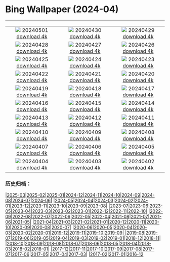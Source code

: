 # Bing Wallpaper (2024-04)
**************
| | | |
|:-:|:-:|:-:|
| ![](https://www.bing.com/th?id=OHR.HawaiianLei_EN-GB6017463804_1920x1080.jpg) 20240501 [download 4k](https://www.bing.com/th?id=OHR.HawaiianLei_EN-GB6017463804_UHD.jpg) | ![](https://www.bing.com/th?id=OHR.CheetahRain_EN-GB5857912258_1920x1080.jpg) 20240430 [download 4k](https://www.bing.com/th?id=OHR.CheetahRain_EN-GB5857912258_UHD.jpg) | ![](https://www.bing.com/th?id=OHR.TulouFujian_EN-GB5628876331_1920x1080.jpg) 20240429 [download 4k](https://www.bing.com/th?id=OHR.TulouFujian_EN-GB5628876331_UHD.jpg) |
| ![](https://www.bing.com/th?id=OHR.GuadalupeTexas_EN-GB5407194916_1920x1080.jpg) 20240428 [download 4k](https://www.bing.com/th?id=OHR.GuadalupeTexas_EN-GB5407194916_UHD.jpg) | ![](https://www.bing.com/th?id=OHR.LeucisticHummingbird_EN-GB5146934481_1920x1080.jpg) 20240427 [download 4k](https://www.bing.com/th?id=OHR.LeucisticHummingbird_EN-GB5146934481_UHD.jpg) | ![](https://www.bing.com/th?id=OHR.KalalochTree_EN-GB4909909836_1920x1080.jpg) 20240426 [download 4k](https://www.bing.com/th?id=OHR.KalalochTree_EN-GB4909909836_UHD.jpg) |
| ![](https://www.bing.com/th?id=OHR.PenguinDirections_EN-GB4668084701_1920x1080.jpg) 20240425 [download 4k](https://www.bing.com/th?id=OHR.PenguinDirections_EN-GB4668084701_UHD.jpg) | ![](https://www.bing.com/th?id=OHR.TrilliumOntario_EN-GB4411437530_1920x1080.jpg) 20240424 [download 4k](https://www.bing.com/th?id=OHR.TrilliumOntario_EN-GB4411437530_UHD.jpg) | ![](https://www.bing.com/th?id=OHR.SaintGeorgePaoloUccello_EN-GB4189497272_1920x1080.jpg) 20240423 [download 4k](https://www.bing.com/th?id=OHR.SaintGeorgePaoloUccello_EN-GB4189497272_UHD.jpg) |
| ![](https://www.bing.com/th?id=OHR.EarthDayTurtle_EN-GB3948660559_1920x1080.jpg) 20240422 [download 4k](https://www.bing.com/th?id=OHR.EarthDayTurtle_EN-GB3948660559_UHD.jpg) | ![](https://www.bing.com/th?id=OHR.LondonMarathon2017_EN-GB9757388511_1920x1080.jpg) 20240421 [download 4k](https://www.bing.com/th?id=OHR.LondonMarathon2017_EN-GB9757388511_UHD.jpg) | ![](https://www.bing.com/th?id=OHR.YellowstoneGeyser_EN-GB3387198827_1920x1080.jpg) 20240420 [download 4k](https://www.bing.com/th?id=OHR.YellowstoneGeyser_EN-GB3387198827_UHD.jpg) |
| ![](https://www.bing.com/th?id=OHR.OrkneyStones_EN-GB3162909571_1920x1080.jpg) 20240419 [download 4k](https://www.bing.com/th?id=OHR.OrkneyStones_EN-GB3162909571_UHD.jpg) | ![](https://www.bing.com/th?id=OHR.AvilaSpain_EN-GB3098487745_1920x1080.jpg) 20240418 [download 4k](https://www.bing.com/th?id=OHR.AvilaSpain_EN-GB3098487745_UHD.jpg) | ![](https://www.bing.com/th?id=OHR.SpringCub_EN-GB2876346932_1920x1080.jpg) 20240417 [download 4k](https://www.bing.com/th?id=OHR.SpringCub_EN-GB2876346932_UHD.jpg) |
| ![](https://www.bing.com/th?id=OHR.UnionSquareNYC_EN-GB2643158378_1920x1080.jpg) 20240416 [download 4k](https://www.bing.com/th?id=OHR.UnionSquareNYC_EN-GB2643158378_UHD.jpg) | ![](https://www.bing.com/th?id=OHR.RedBallBelgium_EN-GB2394850317_1920x1080.jpg) 20240415 [download 4k](https://www.bing.com/th?id=OHR.RedBallBelgium_EN-GB2394850317_UHD.jpg) | ![](https://www.bing.com/th?id=OHR.BowlingBallCali_EN-GB8164059079_1920x1080.jpg) 20240414 [download 4k](https://www.bing.com/th?id=OHR.BowlingBallCali_EN-GB8164059079_UHD.jpg) |
| ![](https://www.bing.com/th?id=OHR.GrandNationalDayUK_EN-GB7349486395_1920x1080.jpg) 20240413 [download 4k](https://www.bing.com/th?id=OHR.GrandNationalDayUK_EN-GB7349486395_UHD.jpg) | ![](https://www.bing.com/th?id=OHR.SunsetArchesNP_EN-GB5962271625_1920x1080.jpg) 20240412 [download 4k](https://www.bing.com/th?id=OHR.SunsetArchesNP_EN-GB5962271625_UHD.jpg) | ![](https://www.bing.com/th?id=OHR.DragonWaterfall_EN-GB5111698733_1920x1080.jpg) 20240411 [download 4k](https://www.bing.com/th?id=OHR.DragonWaterfall_EN-GB5111698733_UHD.jpg) |
| ![](https://www.bing.com/th?id=OHR.SpringApple_EN-GB3722989537_1920x1080.jpg) 20240410 [download 4k](https://www.bing.com/th?id=OHR.SpringApple_EN-GB3722989537_UHD.jpg) | ![](https://www.bing.com/th?id=OHR.SkagitValleyTulips_EN-GB3144179284_1920x1080.jpg) 20240409 [download 4k](https://www.bing.com/th?id=OHR.SkagitValleyTulips_EN-GB3144179284_UHD.jpg) | ![](https://www.bing.com/th?id=OHR.LlansteffanCastleWales_EN-GB2601161101_1920x1080.jpg) 20240408 [download 4k](https://www.bing.com/th?id=OHR.LlansteffanCastleWales_EN-GB2601161101_UHD.jpg) |
| ![](https://www.bing.com/th?id=OHR.BeaverDenali_EN-GB1771360512_1920x1080.jpg) 20240407 [download 4k](https://www.bing.com/th?id=OHR.BeaverDenali_EN-GB1771360512_UHD.jpg) | ![](https://www.bing.com/th?id=OHR.JapanHimeji_EN-GB1424616549_1920x1080.jpg) 20240406 [download 4k](https://www.bing.com/th?id=OHR.JapanHimeji_EN-GB1424616549_UHD.jpg) | ![](https://www.bing.com/th?id=OHR.BahamasSpace_EN-GB7286483322_1920x1080.jpg) 20240405 [download 4k](https://www.bing.com/th?id=OHR.BahamasSpace_EN-GB7286483322_UHD.jpg) |
| ![](https://www.bing.com/th?id=OHR.AntelopeBotswana_EN-GB5529352670_1920x1080.jpg) 20240404 [download 4k](https://www.bing.com/th?id=OHR.AntelopeBotswana_EN-GB5529352670_UHD.jpg) | ![](https://www.bing.com/th?id=OHR.NewcastleUponTyneUK_EN-GB5615473754_1920x1080.jpg) 20240403 [download 4k](https://www.bing.com/th?id=OHR.NewcastleUponTyneUK_EN-GB5615473754_UHD.jpg) | ![](https://www.bing.com/th?id=OHR.JutlandSpring_EN-GB1991600575_1920x1080.jpg) 20240402 [download 4k](https://www.bing.com/th?id=OHR.JutlandSpring_EN-GB1991600575_UHD.jpg) |

### 历史归档：

|[2025-03](/../2025-03/2025-03.md)|[2025-02](/../2025-02/2025-02.md)|[2025-01](/../2025-01/2025-01.md)|[2024-12](/../2024-12/2024-12.md)|[2024-11](/../2024-11/2024-11.md)|[2024-10](/../2024-10/2024-10.md)|[2024-09](/../2024-09/2024-09.md)|[2024-08](/../2024-08/2024-08.md)|[2024-07](/../2024-07/2024-07.md)|[2024-06](/../2024-06/2024-06.md)|
|[2024-05](/../2024-05/2024-05.md)|[2024-04](/2024-04.md)|[2024-03](/../2024-03/2024-03.md)|[2024-02](/../2024-02/2024-02.md)|[2024-01](/../2024-01/2024-01.md)|[2023-12](/../2023-12/2023-12.md)|[2023-11](/../2023-11/2023-11.md)|[2023-10](/../2023-10/2023-10.md)|[2023-09](/../2023-09/2023-09.md)|[2023-08](/../2023-08/2023-08.md)|
|[2023-07](/../2023-07/2023-07.md)|[2023-06](/../2023-06/2023-06.md)|[2023-05](/../2023-05/2023-05.md)|[2023-04](/../2023-04/2023-04.md)|[2023-03](/../2023-03/2023-03.md)|[2023-02](/../2023-02/2023-02.md)|[2023-01](/../2023-01/2023-01.md)|[2022-12](/../2022-12/2022-12.md)|[2022-11](/../2022-11/2022-11.md)|[2022-10](/../2022-10/2022-10.md)|
|[2022-09](/../2022-09/2022-09.md)|[2022-08](/../2022-08/2022-08.md)|[2022-07](/../2022-07/2022-07.md)|[2022-06](/../2022-06/2022-06.md)|[2022-05](/../2022-05/2022-05.md)|[2022-04](/../2022-04/2022-04.md)|[2021-08](/../2021-08/2021-08.md)|[2021-07](/../2021-07/2021-07.md)|[2021-06](/../2021-06/2021-06.md)|[2021-05](/../2021-05/2021-05.md)|
|[2021-04](/../2021-04/2021-04.md)|[2021-03](/../2021-03/2021-03.md)|[2021-02](/../2021-02/2021-02.md)|[2021-01](/../2021-01/2021-01.md)|[2020-12](/../2020-12/2020-12.md)|[2020-11](/../2020-11/2020-11.md)|[2020-10](/../2020-10/2020-10.md)|[2020-09](/../2020-09/2020-09.md)|[2020-08](/../2020-08/2020-08.md)|[2020-07](/../2020-07/2020-07.md)|
|[2020-06](/../2020-06/2020-06.md)|[2020-05](/../2020-05/2020-05.md)|[2020-04](/../2020-04/2020-04.md)|[2020-03](/../2020-03/2020-03.md)|[2020-02](/../2020-02/2020-02.md)|[2020-01](/../2020-01/2020-01.md)|[2019-12](/../2019-12/2019-12.md)|[2019-11](/../2019-11/2019-11.md)|[2019-10](/../2019-10/2019-10.md)|[2019-09](/../2019-09/2019-09.md)|
|[2019-08](/../2019-08/2019-08.md)|[2019-07](/../2019-07/2019-07.md)|[2019-06](/../2019-06/2019-06.md)|[2019-05](/../2019-05/2019-05.md)|[2019-04](/../2019-04/2019-04.md)|[2019-03](/../2019-03/2019-03.md)|[2019-02](/../2019-02/2019-02.md)|[2019-01](/../2019-01/2019-01.md)|[2018-12](/../2018-12/2018-12.md)|[2018-11](/../2018-11/2018-11.md)|
|[2018-10](/../2018-10/2018-10.md)|[2018-09](/../2018-09/2018-09.md)|[2018-08](/../2018-08/2018-08.md)|[2018-07](/../2018-07/2018-07.md)|[2018-06](/../2018-06/2018-06.md)|[2018-05](/../2018-05/2018-05.md)|[2018-04](/../2018-04/2018-04.md)|[2018-03](/../2018-03/2018-03.md)|[2018-02](/../2018-02/2018-02.md)|[2018-01](/../2018-01/2018-01.md)|
|[2017-12](/../2017-12/2017-12.md)|[2017-11](/../2017-11/2017-11.md)|[2017-10](/../2017-10/2017-10.md)|[2017-09](/../2017-09/2017-09.md)|[2017-08](/../2017-08/2017-08.md)|[2017-07](/../2017-07/2017-07.md)|[2017-06](/../2017-06/2017-06.md)|[2017-05](/../2017-05/2017-05.md)|[2017-04](/../2017-04/2017-04.md)|[2017-03](/../2017-03/2017-03.md)|
|[2017-02](/../2017-02/2017-02.md)|[2017-01](/../2017-01/2017-01.md)|[2016-12](/../2016-12/2016-12.md)